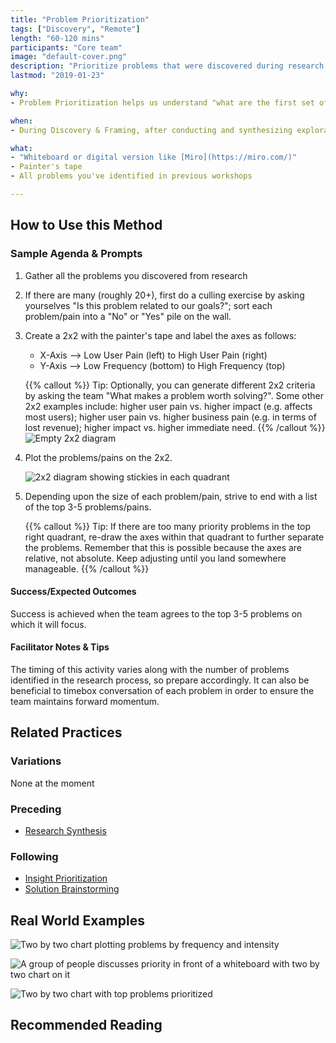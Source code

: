```yaml
---
title: "Problem Prioritization"
tags: ["Discovery", "Remote"]
length: "60-120 mins"
participants: "Core team"
image: "default-cover.png"
description: "Prioritize problems that were discovered during research so the team can focus on the most important ones"
lastmod: "2019-01-23"

why:
- Problem Prioritization helps us understand "what are the first set of problems that need solving?". We do this by factoring in the intersection of all the things that are important to the business and the users. This exercise gives us the ability to focus our solution generation on a specific problem.

when:
- During Discovery & Framing, after conducting and synthesizing exploratory research.

what:
- "Whiteboard or digital version like [Miro](https://miro.com/)"
- Painter's tape
- All problems you've identified in previous workshops

---
```

## How to Use this Method
### Sample Agenda & Prompts
1. Gather all the problems you discovered from research

1. If there are many (roughly 20+), first do a culling exercise by asking yourselves "Is this problem related to our goals?"; sort each problem/pain into a "No" or "Yes" pile on the wall.

1. Create a 2x2 with the painter's tape and label the axes as follows:
   - X-Axis --> Low User Pain (left) to High User Pain (right)
   - Y-Axis --> Low Frequency (bottom) to High Frequency (top)

   {{% callout %}}
   Tip: Optionally, you can generate different 2x2 criteria by asking the team "What makes a problem worth solving?". Some other 2x2 examples include: higher user pain vs. higher impact (e.g. affects most users); higher user pain vs. higher business pain (e.g. in terms of lost revenue); higher impact vs. higher immediate need.
   {{% /callout %}}
![Empty 2x2 diagram](/images/practices/problem-prioritization/step-3.png)

1. Plot the problems/pains on the 2x2.  

   ![2x2 diagram showing stickies in each quadrant](/images/practices/problem-prioritization/step-4.png)

1. Depending upon the size of each problem/pain, strive to end with a list of the top 3-5 problems/pains.

   {{% callout %}}
   Tip: If there are too many priority problems in the top right quadrant, re-draw the axes within that quadrant to further separate the problems. Remember that this is possible because the axes are relative, not absolute. Keep adjusting until you land somewhere manageable.
   {{% /callout %}}
#### Success/Expected Outcomes
Success is achieved when the team agrees to the top 3-5 problems on which it will focus.

#### Facilitator Notes & Tips

The timing of this activity varies along with the number of problems identified in the research process, so prepare accordingly. It can also be beneficial to timebox conversation of each problem in order to ensure the team maintains forward momentum.

## Related Practices

### Variations

None at the moment

### Preceding
- [Research Synthesis](/practices/research-synthesis)

### Following
- [Insight Prioritization](/practices/insight-prioritization)
- [Solution Brainstorming](/practices/solution-brainstorming)

## Real World Examples
![Two by two chart plotting problems by frequency and intensity](/images/practices/problem-prioritization/example-2.jpg)

![A group of people discusses priority in front of a whiteboard with two by two chart on it](/images/practices/problem-prioritization/example-3.jpg)

![Two by two chart with top problems prioritized](/images/practices/problem-prioritization/example-5.jpg)

## Recommended Reading

